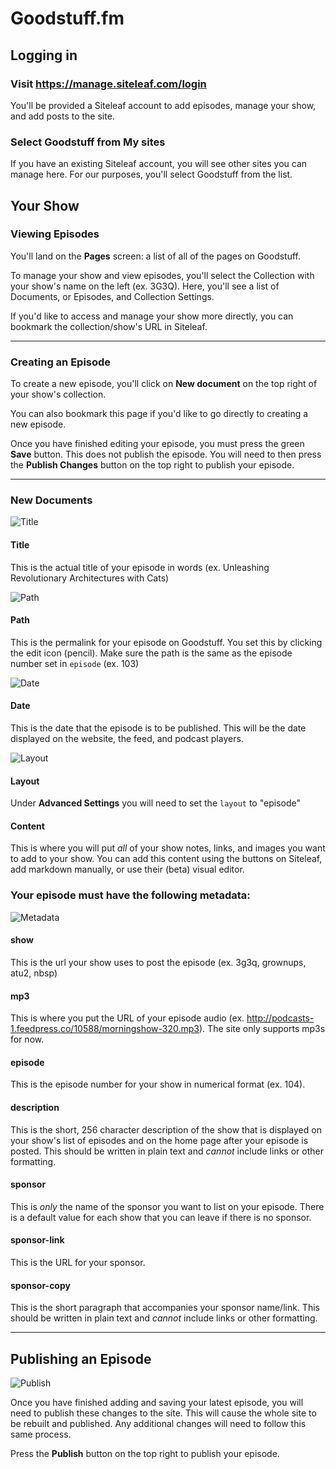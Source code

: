 # Goodstuff.fm

## Logging in

### Visit https://manage.siteleaf.com/login
You'll be provided a Siteleaf account to add episodes, manage your show, and add posts to the site.

### Select **Goodstuff** from **My sites**
If you have an existing Siteleaf account, you will see other sites you can manage here. For our purposes, you'll select Goodstuff from the list.

## Your Show

### Viewing Episodes
You'll land on the **Pages** screen: a list of all of the pages on Goodstuff.

To manage your show and view episodes, you'll select the Collection with your show's name on the left (ex. 3G3Q). Here, you'll see a list of Documents, or Episodes, and Collection Settings.

If you'd like to access and manage your show more directly, you can bookmark the collection/show's URL in Siteleaf.

***

### Creating an Episode
To create a new episode, you'll click on **New document** on the top right of your show's collection.

You can also bookmark this page if you'd like to go directly to creating a new episode.

Once you have finished editing your episode, you must press the green **Save** button. This does not publish the episode. You will need to then press the **Publish Changes** button on the top right to publish your episode.

***

### New Documents

![Title](https://cl.ly/2Z3R1j3h1T1l/Screen%20Shot%202017-02-12%20at%201.22.34%20AM.png)
#### Title
This is the actual title of your episode in words (ex. Unleashing Revolutionary Architectures with Cats)

![Path](https://cl.ly/2k1Y1F1r0w3O/Screen%20Shot%202017-02-12%20at%201.23.52%20AM.png)
#### Path
This is the permalink for your episode on Goodstuff. You set this by clicking the edit icon (pencil). Make sure the path is the same as the episode number set in `episode` (ex. 103)

![Date](https://cl.ly/061V2P131D1x/Screen%20Shot%202017-02-12%20at%201.25.13%20AM.png)
#### Date
This is the date that the episode is to be published. This will be the date displayed on the website, the feed, and podcast players.

![Layout](https://cl.ly/1A430S3Q0z1t/Screen%20Shot%202017-02-12%20at%201.27.47%20AM.png)
#### Layout
Under **Advanced Settings** you will need to set the `layout` to "episode"

#### Content
This is where you will put *all* of your show notes, links, and images you want to add to your show. You can add this content using the buttons on Siteleaf, add markdown manually, or use their (beta) visual editor.

### Your episode must have the following metadata:

![Metadata](https://cl.ly/0Q392x1X0C2V/Screen%20Shot%202017-02-12%20at%201.29.33%20AM.png)

#### show
This is the url your show uses to post the episode (ex. 3g3q, grownups, atu2, nbsp)

#### mp3
This is where you put the URL of your episode audio (ex. http://podcasts-1.feedpress.co/10588/morningshow-320.mp3). The site only supports mp3s for now.

#### episode
This is the episode number for your show in numerical format (ex. 104).

#### description
This is the short, 256 character description of the show that is displayed on your show's list of episodes and on the home page after your episode is posted. This should be written in plain text and *cannot* include links or other formatting.

#### sponsor
This is *only* the name of the sponsor you want to list on your episode. There is a default value for each show that you can leave if there is no sponsor.

#### sponsor-link
This is the URL for your sponsor.

#### sponsor-copy
This is the short paragraph that accompanies your sponsor name/link. This should be written in plain text and *cannot* include links or other formatting.

***

## Publishing an Episode

![Publish](https://cl.ly/3H0f0J3N1J05/Screen%20Shot%202017-02-12%20at%201.30.35%20AM.png)

Once you have finished adding and saving your latest episode, you will need to publish these changes to the site. This will cause the whole site to be rebuilt and published. Any additional changes will need to follow this same process.

Press the **Publish** button on the top right to publish your episode.
